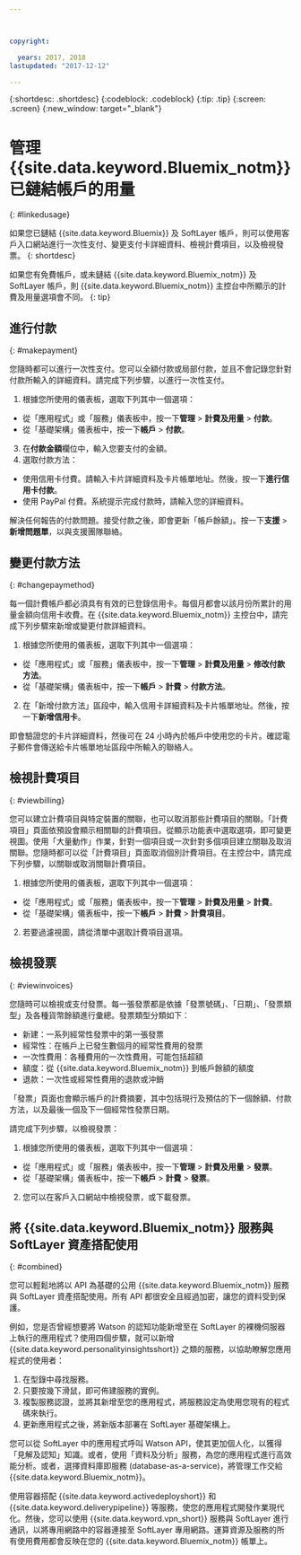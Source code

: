 ```yaml
---



copyright:

  years: 2017, 2018
lastupdated: "2017-12-12"

---
```


{:shortdesc: .shortdesc}
{:codeblock: .codeblock}
{:tip: .tip}
{:screen: .screen}
{:new_window: target="_blank"}

# 管理 {{site.data.keyword.Bluemix_notm}} 已鏈結帳戶的用量
{: #linkedusage}

如果您已鏈結 {{site.data.keyword.Bluemix}} 及 SoftLayer 帳戶，則可以使用客戶入口網站進行一次性支付、變更支付卡詳細資料、檢視計費項目，以及檢視發票。
{: shortdesc}

如果您有免費帳戶，或未鏈結 {{site.data.keyword.Bluemix_notm}} 及 SoftLayer 帳戶，則 {{site.data.keyword.Bluemix_notm}} 主控台中所顯示的計費及用量選項會不同。
{: tip}

## 進行付款
{: #makepayment}

您隨時都可以進行一次性支付。您可以全額付款或局部付款，並且不會記錄您針對付款所輸入的詳細資料。請完成下列步驟，以進行一次性支付。

1. 根據您所使用的儀表板，選取下列其中一個選項：   
 * 從「應用程式」或「服務」儀表板中，按一下**管理** > **計費及用量** > **付款**。  
 * 從「基礎架構」儀表板中，按一下**帳戶** > **付款**。
3. 在**付款金額**欄位中，輸入您要支付的金額。
4. 選取付款方法：
 * 使用信用卡付費。請輸入卡片詳細資料及卡片帳單地址。然後，按一下**進行信用卡付款**。
 * 使用 PayPal 付費。系統提示完成付款時，請輸入您的詳細資料。

解決任何報告的付款問題。接受付款之後，即會更新「帳戶餘額」。按一下**支援** > **新增問題單**，以與支援團隊聯絡。

## 變更付款方法
{: #changepaymethod}

每一個計費帳戶都必須具有有效的已登錄信用卡。每個月都會以該月份所累計的用量金額向信用卡收費。在 {{site.data.keyword.Bluemix_notm}} 主控台中，請完成下列步驟來新增或變更付款詳細資料。

1. 根據您所使用的儀表板，選取下列其中一個選項：  
 * 從「應用程式」或「服務」儀表板中，按一下**管理** > **計費及用量** > **修改付款方法**。  
 * 從「基礎架構」儀表板中，按一下**帳戶** > **計費** > **付款方法**。
2. 在「新增付款方法」區段中，輸入信用卡詳細資料及卡片帳單地址。然後，按一下**新增信用卡**。

即會驗證您的卡片詳細資料，然後可在 24 小時內於帳戶中使用您的卡片。確認電子郵件會傳送給卡片帳單地址區段中所輸入的聯絡人。

## 檢視計費項目
{: #viewbilling}

您可以建立計費項目與特定裝置的關聯，也可以取消那些計費項目的關聯。「計費項目」頁面依預設會顯示相關聯的計費項目。從顯示功能表中選取選項，即可變更視圖。使用「大量動作」作業，針對一個項目或一次針對多個項目建立關聯及取消關聯。您隨時都可以從「計費項目」頁面取消個別計費項目。在主控台中，請完成下列步驟，以關聯或取消關聯計費項目。

1. 根據您所使用的儀表板，選取下列其中一個選項：   
 * 從「應用程式」或「服務」儀表板中，按一下**管理** > **計費及用量** > **計費**。  
 * 從「基礎架構」儀表板中，按一下**帳戶** > **計費** > **計費項目**。
2. 若要過濾視圖，請從清單中選取計費項目選項。

## 檢視發票
{: #viewinvoices}

您隨時可以檢視或支付發票。每一張發票都是依據「發票號碼」、「日期」、「發票類型」及各種貨幣餘額進行彙總。發票類型分類如下：

 *  新建：一系列經常性發票中的第一張發票
 *  經常性：在帳戶上已發生數個月的經常性費用的發票
 *  一次性費用：各種費用的一次性費用，可能包括超額
 *  額度：從 {{site.data.keyword.Bluemix_notm}} 到帳戶餘額的額度
 *  退款：一次性或經常性費用的退款或沖銷

「發票」頁面也會顯示帳戶的計費摘要，其中包括現行及預估的下一個餘額、付款方法，以及最後一個及下一個經常性發票日期。

請完成下列步驟，以檢視發票：

1. 根據您所使用的儀表板，選取下列其中一個選項：  
 * 從「應用程式」或「服務」儀表板中，按一下**管理** > **計費及用量** > **發票**。  
 * 從「基礎架構」儀表板中，按一下**帳戶** > **計費** > **發票**。
2. 您可以在客戶入口網站中檢視發票，或下載發票。

## 將 {{site.data.keyword.Bluemix_notm}} 服務與 SoftLayer 資產搭配使用
{: #combined}

您可以輕鬆地將以 API 為基礎的公用 {{site.data.keyword.Bluemix_notm}} 服務與 SoftLayer 資產搭配使用。所有 API 都很安全且經過加密，讓您的資料受到保護。


例如，您是否曾經想要將 Watson 的認知功能新增至在 SoftLayer 的裸機伺服器上執行的應用程式？使用四個步驟，就可以新增 {{site.data.keyword.personalityinsightsshort}} 之類的服務，以協助瞭解您應用程式的使用者：

1. 在型錄中尋找服務。
2. 只要按幾下滑鼠，即可佈建服務的實例。
3. 複製服務認證，並將其新增至您的應用程式，將服務設定為使用您現有的程式碼來執行。
4. 更新應用程式之後，將新版本部署在 SoftLayer 基礎架構上。

您可以從 SoftLayer 中的應用程式呼叫 Watson API，使其更加個人化，以獲得「見解及認知」知識。或者，使用「資料及分析」服務，為您的應用程式進行高效能分析。或者，選擇資料庫即服務 (database-as-a-service)，將管理工作交給 {{site.data.keyword.Bluemix_notm}}。

使用容器搭配 {{site.data.keyword.activedeployshort}} 和 {{site.data.keyword.deliverypipeline}} 等服務，使您的應用程式開發作業現代化。然後，您可以使用 {{site.data.keyword.vpn_short}} 服務與 SoftLayer 進行通訊，以將專用網路中的容器連接至 SoftLayer 專用網路。運算資源及服務的所有使用費用都會反映在您的 {{site.data.keyword.Bluemix_notm}} 帳單上。
